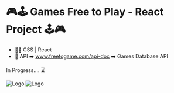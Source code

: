 # 🎮🕹️ Games Free to Play - React Project 🕹️🎮

- 🧑‍💻 CSS | React
- 🧩 API ➡️ www.freetogame.com/api-doc ➡️ Games Database API

In Progress.... ⌛

![Logo](https://i.imgur.com/OIfm7px.jpg)
![Logo](https://i.imgur.com/ePybswi.jpg)
